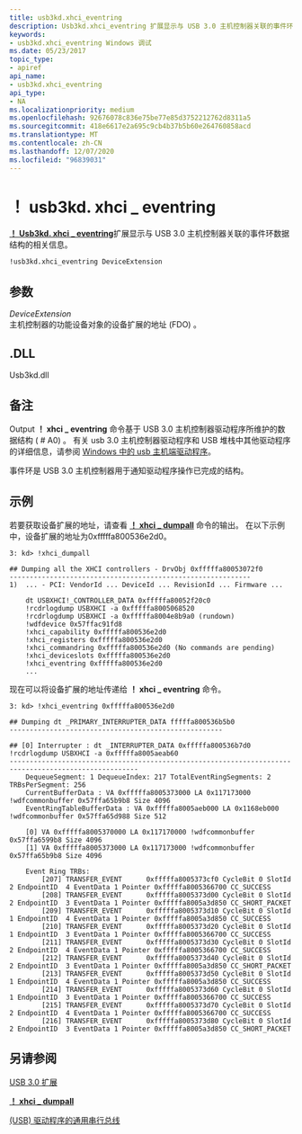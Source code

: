 ```yaml
---
title: usb3kd.xhci_eventring
description: Usb3kd.xhci_eventring 扩展显示与 USB 3.0 主机控制器关联的事件环数据结构的相关信息。
keywords:
- usb3kd.xhci_eventring Windows 调试
ms.date: 05/23/2017
topic_type:
- apiref
api_name:
- usb3kd.xhci_eventring
api_type:
- NA
ms.localizationpriority: medium
ms.openlocfilehash: 92676078c836e75be77e85d3752212762d8311a5
ms.sourcegitcommit: 418e6617e2a695c9cb4b37b5b60e264760858acd
ms.translationtype: MT
ms.contentlocale: zh-CN
ms.lasthandoff: 12/07/2020
ms.locfileid: "96839031"
---
```

# <a name="usb3kdxhci_eventring"></a>！ usb3kd. xhci \_ eventring


[**！ Usb3kd. xhci \_ eventring**](-usb3kd-device-info.md)扩展显示与 USB 3.0 主机控制器关联的事件环数据结构的相关信息。

```dbgcmd
!usb3kd.xhci_eventring DeviceExtension
```

## <a name="span-idddk__devobj_dbgspanspan-idddk__devobj_dbgspanparameters"></a><span id="ddk__devobj_dbg"></span><span id="DDK__DEVOBJ_DBG"></span>参数


<span id="_______DeviceExtension______"></span><span id="_______deviceextension______"></span><span id="_______DEVICEEXTENSION______"></span>*DeviceExtension*   
主机控制器的功能设备对象的设备扩展的地址 (FDO) 。

## <a name="span-iddllspanspan-iddllspandll"></a><span id="DLL"></span><span id="dll"></span>.DLL


Usb3kd.dll

<a name="remarks"></a>备注
-------

Output **！ xhci \_ eventring** 命令基于 USB 3.0 主机控制器驱动程序所维护的数据结构 ( # A0) 。 有关 usb 3.0 主机控制器驱动程序和 USB 堆栈中其他驱动程序的详细信息，请参阅 [Windows 中的 usb 主机端驱动程序](../usbcon/usb-3-0-driver-stack-architecture.md)。

事件环是 USB 3.0 主机控制器用于通知驱动程序操作已完成的结构。

<a name="examples"></a>示例
--------

若要获取设备扩展的地址，请查看 [**！ xhci \_ dumpall**](-usb3kd-xhci-dumpall.md) 命令的输出。 在以下示例中，设备扩展的地址为0xfffffa800536e2d0。

```dbgcmd
3: kd> !xhci_dumpall

## Dumping all the XHCI controllers - DrvObj 0xfffffa80053072f0
------------------------------------------------------------
1)  ... - PCI: VendorId ... DeviceId ... RevisionId ... Firmware ...

    dt USBXHCI!_CONTROLLER_DATA 0xfffffa80052f20c0
    !rcdrlogdump USBXHCI -a 0xfffffa8005068520
    !rcdrlogdump USBXHCI -a 0xfffffa8004e8b9a0 (rundown)
    !wdfdevice 0x57ffac91fd8
    !xhci_capability 0xfffffa800536e2d0
    !xhci_registers 0xfffffa800536e2d0
    !xhci_commandring 0xfffffa800536e2d0 (No commands are pending)
    !xhci_deviceslots 0xfffffa800536e2d0
    !xhci_eventring 0xfffffa800536e2d0
    ...
```

现在可以将设备扩展的地址传递给 **！ xhci \_ eventring** 命令。

```dbgcmd
3: kd> !xhci_eventring 0xfffffa800536e2d0

## Dumping dt _PRIMARY_INTERRUPTER_DATA fffffa800536b5b0
-----------------------------------------------------

## [0] Interrupter : dt _INTERRUPTER_DATA 0xfffffa800536b7d0  !rcdrlogdump USBXHCI -a 0xfffffa8005aeab60
------------------------------------------------------------------------------------------------------
    DequeueSegment: 1 DequeueIndex: 217 TotalEventRingSegments: 2 TRBsPerSegment: 256
    CurrentBufferData : VA 0xfffffa8005373000 LA 0x117173000 !wdfcommonbuffer 0x57ffa65b9b8 Size 4096
    EventRingTableBufferData : VA 0xfffffa8005aeb000 LA 0x1168eb000 !wdfcommonbuffer 0x57ffa65d988 Size 512

    [0] VA 0xfffffa8005370000 LA 0x117170000 !wdfcommonbuffer 0x57ffa6599b8 Size 4096
    [1] VA 0xfffffa8005373000 LA 0x117173000 !wdfcommonbuffer 0x57ffa65b9b8 Size 4096

    Event Ring TRBs:
        [207] TRANSFER_EVENT      0xfffffa8005373cf0 CycleBit 0 SlotId  2 EndpointID  4 EventData 1 Pointer 0xfffffa8005366700 CC_SUCCESS
        [208] TRANSFER_EVENT      0xfffffa8005373d00 CycleBit 0 SlotId  2 EndpointID  3 EventData 1 Pointer 0xfffffa8005a3d850 CC_SHORT_PACKET
        [209] TRANSFER_EVENT      0xfffffa8005373d10 CycleBit 0 SlotId  1 EndpointID  4 EventData 1 Pointer 0xfffffa8005a3d850 CC_SUCCESS
        [210] TRANSFER_EVENT      0xfffffa8005373d20 CycleBit 0 SlotId  1 EndpointID  3 EventData 1 Pointer 0xfffffa8005366700 CC_SUCCESS
        [211] TRANSFER_EVENT      0xfffffa8005373d30 CycleBit 0 SlotId  2 EndpointID  4 EventData 1 Pointer 0xfffffa8005366700 CC_SUCCESS
        [212] TRANSFER_EVENT      0xfffffa8005373d40 CycleBit 0 SlotId  2 EndpointID  3 EventData 1 Pointer 0xfffffa8005a3d850 CC_SHORT_PACKET
        [213] TRANSFER_EVENT      0xfffffa8005373d50 CycleBit 0 SlotId  1 EndpointID  4 EventData 1 Pointer 0xfffffa8005a3d850 CC_SUCCESS
        [214] TRANSFER_EVENT      0xfffffa8005373d60 CycleBit 0 SlotId  1 EndpointID  3 EventData 1 Pointer 0xfffffa8005366700 CC_SUCCESS
        [215] TRANSFER_EVENT      0xfffffa8005373d70 CycleBit 0 SlotId  2 EndpointID  4 EventData 1 Pointer 0xfffffa8005366700 CC_SUCCESS
        [216] TRANSFER_EVENT      0xfffffa8005373d80 CycleBit 0 SlotId  2 EndpointID  3 EventData 1 Pointer 0xfffffa8005a3d850 CC_SHORT_PACKET
```

## <a name="span-idsee_alsospansee-also"></a><span id="see_also"></span>另请参阅


[USB 3.0 扩展](usb-3-extensions.md)

[**！ xhci \_ dumpall**](-usb3kd-xhci-dumpall.md)

[ (USB) 驱动程序的通用串行总线](../usbcon/index.md)

 

